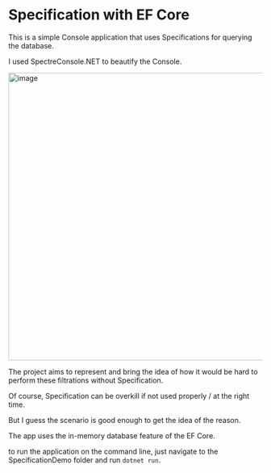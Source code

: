 
# Specification with EF Core

This is a simple Console application that uses Specifications for querying the database. 

I used SpectreConsole.NET to beautify the Console. 

<img width="570" alt="image" src="https://github.com/Samir42/Specification/assets/45008446/0ecf8829-771b-43e2-9951-025cb2f8f638">

The project aims to represent and bring the idea of how it would be hard to perform these filtrations without Specification. 

Of course, Specification can be overkill if not used properly / at the right time. 

But I guess the scenario is good enough to get the idea of the reason. 

The app uses the in-memory database feature of the EF Core.

to run the application on the command line, just navigate to the SpecificationDemo folder and run `dotnet run`.
